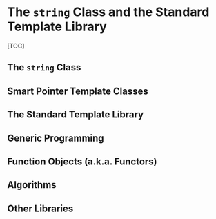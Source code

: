 # The `string` Class and the Standard Template Library

[TOC]

## The `string` Class

## Smart Pointer Template Classes

## The Standard Template Library

## Generic Programming

## Function Objects (a.k.a. Functors)

## Algorithms

## Other Libraries
